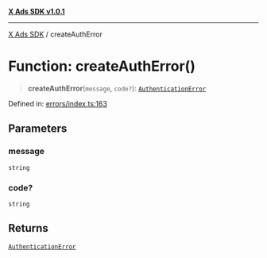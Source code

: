 [**X Ads SDK v1.0.1**](../README.md)

***

[X Ads SDK](../globals.md) / createAuthError

# Function: createAuthError()

> **createAuthError**(`message`, `code?`): [`AuthenticationError`](../classes/AuthenticationError.md)

Defined in: [errors/index.ts:163](https://github.com/kage1020/x-ads-sdk/blob/main/src/errors/index.ts#L163)

## Parameters

### message

`string`

### code?

`string`

## Returns

[`AuthenticationError`](../classes/AuthenticationError.md)
